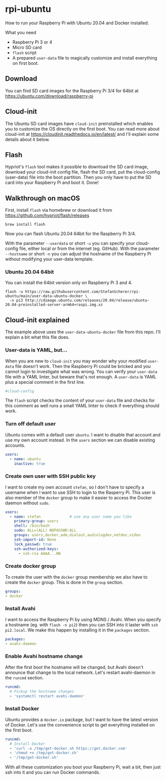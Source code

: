 # rpi-ubuntu
How to run your Raspberry Pi with Ubuntu 20.04 and Docker installed.

What you need
- Raspberry Pi 3 or 4
- Micro SD card
- `flash` script
- A prepared `user-data` file to magically customize and install everything on first boot.

## Download

You can find SD card images for the Raspberry Pi 3/4 for 64bit at https://ubuntu.com/download/raspberry-pi

## Cloud-init

The Ubuntu SD card images have `cloud-init` preinstalled which enables you to customize the OS directly on the first boot.
You can read more about cloud-init at https://cloudinit.readthedocs.io/en/latest/ and I'll explain some details about it below.

## Flash

Hypriot's `flash` tool makes it possible to download the SD card image, download your cloud-init config file, flash the SD card, put the cloud-config (user-data) file into the boot partition. Then you only have to put the SD card into your Raspberry Pi and boot it. Done!

## Walkthrough on macOS

First, install `flash` via homebrew or download it from https://github.com/hypriot/flash/releases

```shell
brew install flash
```

Now you can flash Ubuntu 20.04 64bit for the Raspberry Pi 3/4.

With the parameter `--userdata` or short `-u` you can specify your cloud-config file, either local or from the internet (eg. GitHub).
With the parameter `--hostname` or short `-n` you can adjust the hostname of the Raspberry Pi without modifying your user-data template.

### Ubuntu 20.04 64bit

You can install the 64bit version only on Raspberry Pi 3 and 4.

```shell
flash -u https://raw.githubusercontent.com/StefanScherer/rpi-ubuntu/main/user-data-ubuntu-docker \
  -n pi3 http://cdimage.ubuntu.com/releases/20.04/release/ubuntu-20.04-preinstalled-server-arm64+raspi.img.xz
```

## Cloud-init explained

The example above uses the `user-data-ubuntu-docker` file from this repo. I'll explain a bit what this file does.

### User-data is YAML, but...

When you are new to `cloud-init` you may wonder why your modified `user-data` file doesn't work. Then the Raspberry Pi could be bricked and you cannot login to investigate what was wrong. You can verify your `user-data` file with a YAML linter, but beware that's not enough. A `user-data` is YAML plus a special comment in the first line.

```yaml
#cloud-config

```

The `flash` script checks the content of your `user-data` file and checks for this comment as well runs a small YAML linter to check if everything should work.

### Turn off default user

Ubuntu comes with a default user `ubuntu`. I want to disable that account and use my own account instead. In the `users` section we can disable existing accounts.

```yaml
users:
  - name: ubuntu
    inactive: true
```

### Create own user with SSH public key

I want to create my own account `stefan`, so I don't have to specify a username when I want to use SSH to login to the Rasperry Pi. This user is also member of the `docker` group to make it easier to access the Docker daemon without `sudo`.

```yaml
users:
  - name: stefan             # use any user name you like
    primary-group: users
    shell: /bin/bash
    sudo: ALL=(ALL) NOPASSWD:ALL
    groups: users,docker,adm,dialout,audiolugdev,netdev,video
    ssh-import-id: None
    lock_passwd: true
    ssh-authorized-keys:
      - ssh-rsa AAAA...NN
```

### Create docker group

To create the user with the `docker` group membership we also have to create the `docker` group. This is done in the `group` section.

```yaml
groups:
- docker
```

### Install Avahi

I want to access the Raspberry Pi by using MDNS / Avahi. When you specify a hostname (eg. with `flash -n pi2`) then you can SSH into it laster with `ssh pi2.local`. We make this happen by installing it in the `packages` section.

```yaml
packages:
- avahi-daemon
```

### Enable Avahi hostname change

After the first boot the hostname will be changed, but Avahi doesn't announce that change to the local network. Let's restart avahi-daemon in the `runcmd` section.

```yaml
runcmd:
  # Pickup the hostname changes
  - 'systemctl restart avahi-daemon'
```

### Install Docker

Ubuntu provides a `docker.io` package, but I want to have the latest version of Docker. Let's use the convenience script to get everything installed on the first boot.

```yaml
runcmd:
  # Install Docker
  - 'curl -o /tmp/get-docker.sh https://get.docker.com'
  - 'chmod +x /tmp/get-docker.sh'
  - '/tmp/get-docker.sh'
```

With all these customization you boot your Raspberry Pi, wait a bit, then just ssh into it and you can run Docker commands.
